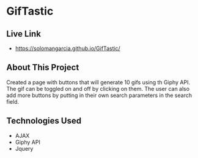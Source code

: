 # GifTastic
## Live Link
 - https://solomangarcia.github.io/GifTastic/

 ## About This Project
 Created a page with buttons that will generate 10 gifs using th Giphy API.  The gif can be toggled on and off by clicking on them.  The user can also add more buttons by putting in their own search parameters in the search field.

 ## Technologies Used
 - AJAX
 - Giphy API
 - Jquery